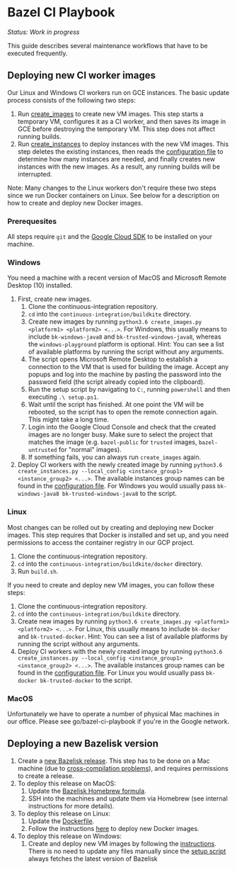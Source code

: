 # Bazel CI Playbook

_Status: Work in progress_

This guide describes several maintenance workflows that have to be executed frequently.

## Deploying new CI worker images

Our Linux and Windows CI workers run on GCE instances. The basic update process consists of the following two steps:

1. Run [create_images](https://github.com/bazelbuild/continuous-integration/blob/master/buildkite/create_images.py) to create new VM images. This step starts a temporary VM, configures it as a CI worker, and then saves its image in GCE before destroying the temporary VM. This step does not affect running builds.
1. Run [create_instances](https://github.com/bazelbuild/continuous-integration/blob/master/buildkite/create_instances.py) to deploy instances with the new VM images. This step deletes the existing instances, then reads the [configuration file](https://github.com/bazelbuild/continuous-integration/blob/master/buildkite/instances.yml) to determine how many instances are needed, and finally creates new instances with the new images. As a result, any running builds will be interrupted.

Note: Many changes to the Linux workers don't require these two steps since we run Docker containers on Linux. See below for a description on how to create and deploy new Docker images.

### Prerequesites

All steps require `git` and the [Google Cloud SDK](https://cloud.google.com/sdk/install) to be installed on your machine.

### Windows

You need a machine with a recent version of MacOS and Microsoft Remote Desktop (10) installed.

1. First, create new images.
    1. Clone the continuous-integration repository.
    1. `cd` into the `continuous-integration/buildkite` directory.
    1. Create new images by running `python3.6 create_images.py <platform1> <platform2> <...>`. For Windows, this usually means to include `bk-windows-java8` and `bk-trusted-windows-java8`, whereas the `windows-playground` platform is optional. Hint: You can see a list of available platforms by running the script without any arguments.
    1. The script opens Microsoft Remote Desktop to establish a connection to the VM that is used for building the image. Accept any popups and log into the machine by pasting the password into the password field (the script already copied into the clipboard).
    1. Run the setup script by navigating to `C:`, running `powershell` and then executing `.\ setup.ps1`.
    1. Wait until the script has finished. At one point the VM will be rebooted, so the script has to open the remote connection again. This might take a long time.
    1. Login into the Google Cloud Console and check that the created images are no longer busy. Make sure to select the project that matches the image (e.g. `bazel-public` for `trusted` images, `bazel-untrusted` for "normal" images).
    1. If something fails, you can always run `create_images` again.
1. Deploy CI workers with the newly created image by running `python3.6 create_instances.py --local_config <instance_group1> <instance_group2> <...>`. The available instances group names can be found in the [configuration file](https://github.com/bazelbuild/continuous-integration/blob/master/buildkite/instances.yml). For Windows you would usually pass `bk-windows-java8 bk-trusted-windows-java8` to the script.

### Linux

Most changes can be rolled out by creating and deploying new Docker images. This step requires that Docker is installed and set up, and you need permissions to access the container registry in our GCP project.

1. Clone the continuous-integration repository.
1. `cd` into the `continuous-integration/buildkite/docker` directory.
1. Run `build.sh`.

If you need to create and deploy new VM images, you can follow these steps:

1. Clone the continuous-integration repository.
1. `cd` into the `continuous-integration/buildkite` directory.
1. Create new images by running `python3.6 create_images.py <platform1> <platform2> <...>`. For Linux, this usually means to include `bk-docker` and `bk-trusted-docker`. Hint: You can see a list of available platforms by running the script without any arguments.
1. Deploy CI workers with the newly created image by running `python3.6 create_instances.py --local_config <instance_group1> <instance_group2> <...>`. The available instances group names can be found in the [configuration file](https://github.com/bazelbuild/continuous-integration/blob/master/buildkite/instances.yml). For Linux you would usually pass `bk-docker bk-trusted-docker` to the script.

### MacOS

Unfortunately we have to operate a number of physical Mac machines in our office. Please see go/bazel-ci-playbook if you're in the Google network.

## Deploying a new Bazelisk version

1. Create a [new Bazelisk release](https://github.com/philwo/bazelisk/releases). This step has to be done on a Mac machine (due to [cross-compilation problems](https://github.com/golang/go/issues/22510)), and requires permissions to create a release.
1. To deploy this release on MacOS:
    1. Update the [Bazelisk Homebrew formula](https://github.com/fweikert/homebrew-tap/blob/master/Formula/bazelisk.rb).
    1. SSH into the machines and update them via Homebrew (see internal instructions for more details).
1. To deploy this release on Linux:
    1. Update the [Dockerfile](https://github.com/bazelbuild/continuous-integration/blob/master/buildkite/docker/Dockerfile).
    1. Follow the instructions [here](#linux) to deploy new Docker images.
1. To deploy this release on Windows:
    1. Create and deploy new VM images by following the [instructions](#windows). There is no need to update any files manually since the [setup script](https://github.com/bazelbuild/continuous-integration/blob/master/buildkite/setup-windows.ps1) always fetches the latest version of Bazelisk
